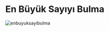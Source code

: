 # En Büyük Sayıyı Bulma

![enbuyuksayibulma](https://user-images.githubusercontent.com/86554799/190860654-346c9291-9795-4b40-a11a-22fcfa3d07d3.png)

